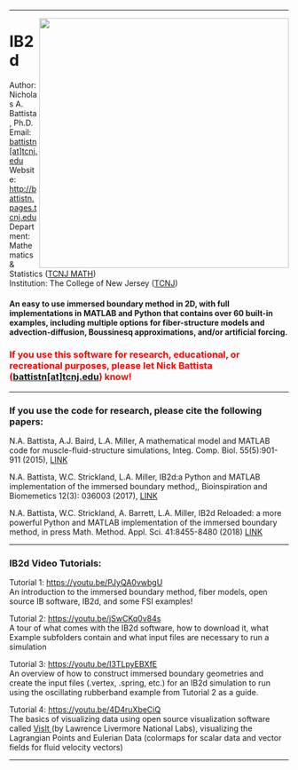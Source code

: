<hr>  </hr>

<a href="https://github.com/nickabattista/IB2d"><img src="https://static.wixstatic.com/media/50968c_6e90280106f24ba3ada127d6e1620ea5~mv2.png/v1/fill/w_443,h_319,al_c,q_80,usm_0.66_1.00_0.01/50968c_6e90280106f24ba3ada127d6e1620ea5~mv2.webp" align="right" height="450" width="450" ></a>
<H1> IB2d </H1>

Author: Nicholas A. Battista, Ph.D. <br>
Email: <a href="mailto:battistn[at]tcnj.edu"> battistn[at]tcnj.edu </a> <br>
Website: <a href="http://battistn.pages.tcnj.edu"> http://battistn.pages.tcnj.edu </a> <br>
Department: Mathematics & Statistics (<a href="https://mathstat.tcnj.edu/">TCNJ MATH</a>) <br>
Institution: The College of New Jersey (<a href="https://tcnj.edu/">TCNJ</a>) <br> 

<H4>An easy to use immersed boundary method in 2D, with full implementations in MATLAB and Python that contains over 60 built-in examples, including multiple options for fiber-structure models and advection-diffusion, Boussinesq approximations, and/or artificial forcing. </H4>

<h3 style="color:red;"> If you use this software for research, educational, or recreational purposes, please let Nick Battista (<a href="mailto:battistn[at]tcnj.edu">battistn[at]tcnj.edu</a>) know! </h3>


<hr>  </hr>


<H3>If you use the code for research, please cite the following papers:</H3>

N.A. Battista, A.J. Baird, L.A. Miller, A mathematical model and MATLAB code for muscle-fluid-structure simulations, Integ. Comp. Biol. 55(5):901-911 (2015), <a href="http://www.ncbi.nlm.nih.gov/pubmed/26337187"> LINK </a>

N.A. Battista, W.C. Strickland, L.A. Miller,  IB2d:a Python and MATLAB implementation of the immersed
boundary method,, Bioinspiration and Biomemetics 12(3): 036003 (2017), <a href="http://iopscience.iop.org/article/10.1088/1748-3190/aa5e08/meta"> LINK </a>

N.A. Battista, W.C. Strickland, A. Barrett, L.A. Miller, IB2d Reloaded: a more powerful Python and MATLAB implementation of the immersed boundary method, in press Math. Method. Appl. Sci. 41:8455-8480 (2018) <a href="http://onlinelibrary.wiley.com/doi/10.1002/mma.4708/epdf?author_access_token=HKAwHFmV1yKY6_lY4_I0dU4keas67K9QMdWULTWMo8P3KIzKeMHgO9D_yBVf1ZxhuLjZr3RgM74HKTOZj3MqwU9I9Skl8KVs-2ruPFMgjIXF0QlZful2HU6NM7TQ0wkl"> LINK </a>

<hr>  </hr>

<H3>IB2d Video Tutorials:</H3>

Tutorial 1: <a href="https://youtu.be/PJyQA0vwbgU"> https://youtu.be/PJyQA0vwbgU </a>    
An introduction to the immersed boundary method, fiber models, open source IB software, IB2d​, and some FSI examples!

Tutorial 2:  <a href="https://youtu.be/jSwCKq0v84s"> https://youtu.be/jSwCKq0v84s </a>    
A tour of what comes with the IB2d software, how to download it, what Example subfolders contain and what input files are necessary to run a simulation

Tutorial 3:  <a href="https://youtu.be/I3TLpyEBXfE"> https://youtu.be/I3TLpyEBXfE </a>  
An overview of how to construct immersed boundary geometries and create the input files (.vertex, .spring, etc.) for an IB2d simulation to run using the oscillating rubberband example from Tutorial 2 as a guide.

Tutorial 4: <a href="https://youtu.be/4D4ruXbeCiQ"> https://youtu.be/4D4ruXbeCiQ </a>  
The basics of visualizing data using open source visualization software called <a href="https://wci.llnl.gov/simulation/computer-codes/visit/"> VisIt </a> (by Lawrence Livermore National Labs), visualizing the Lagrangian Points and Eulerian Data (colormaps for scalar data and vector fields for fluid velocity vectors)

<hr> </hr>

